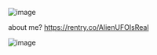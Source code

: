 ![image](https://i.ibb.co/mp195vW/38-20250216073213.png)

about me? https://rentry.co/AlienUFOIsReal

![image](https://encrypted-tbn0.gstatic.com/images?q=tbn:ANd9GcTwxpX-4CBqDiy4pCCmL93j3hK2ey6_b9d7lQ&s)

